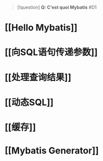 
> [!question] 
> **Q: C'est quoi Mybatis** #D1 

# [[Hello Mybatis]]

# [[向SQL语句传递参数]]

# [[处理查询结果]]

# [[动态SQL]]

# [[缓存]]

# [[Mybatis Generator]]
